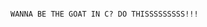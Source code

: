                                                                               WANNA BE THE GOAT IN C? DO THISSSSSSSSS!!!
